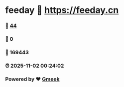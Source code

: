# feeday :link: https://feeday.cn 
### :page_facing_up: [44](https://feeday.cn/tag.html) 
### :speech_balloon: 0 
### :hibiscus: 169443 
### :alarm_clock: 2025-11-02 00:24:02 
### Powered by :heart: [Gmeek](https://github.com/Meekdai/Gmeek)
